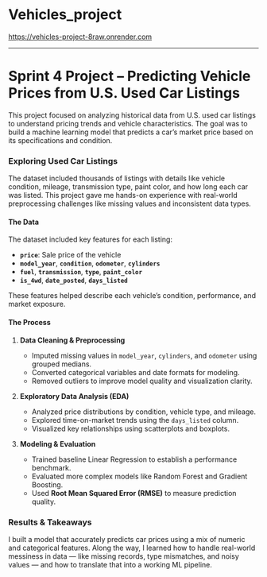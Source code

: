 # Vehicles_project
https://vehicles-project-8raw.onrender.com

---

# Sprint 4 Project – Predicting Vehicle Prices from U.S. Used Car Listings

This project focused on analyzing historical data from U.S. used car listings to understand pricing trends and vehicle characteristics. The goal was to build a machine learning model that predicts a car’s market price based on its specifications and condition.

### Exploring Used Car Listings

The dataset included thousands of listings with details like vehicle condition, mileage, transmission type, paint color, and how long each car was listed. This project gave me hands-on experience with real-world preprocessing challenges like missing values and inconsistent data types.

#### The Data

The dataset included key features for each listing:

- **`price`**: Sale price of the vehicle
- **`model_year`**, **`condition`**, **`odometer`**, **`cylinders`**
- **`fuel`**, **`transmission`**, **`type`**, **`paint_color`**
- **`is_4wd`**, **`date_posted`**, **`days_listed`**

These features helped describe each vehicle’s condition, performance, and market exposure.

#### The Process

1. **Data Cleaning & Preprocessing**  
   - Imputed missing values in `model_year`, `cylinders`, and `odometer` using grouped medians.
   - Converted categorical variables and date formats for modeling.
   - Removed outliers to improve model quality and visualization clarity.

2. **Exploratory Data Analysis (EDA)**  
   - Analyzed price distributions by condition, vehicle type, and mileage.
   - Explored time-on-market trends using the `days_listed` column.
   - Visualized key relationships using scatterplots and boxplots.

3. **Modeling & Evaluation**  
   - Trained baseline Linear Regression to establish a performance benchmark.
   - Evaluated more complex models like Random Forest and Gradient Boosting.
   - Used **Root Mean Squared Error (RMSE)** to measure prediction quality.

### Results & Takeaways

I built a model that accurately predicts car prices using a mix of numeric and categorical features. Along the way, I learned how to handle real-world messiness in data — like missing records, type mismatches, and noisy values — and how to translate that into a working ML pipeline.
